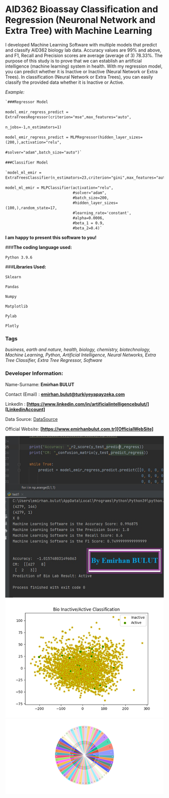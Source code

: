# **AID362 Bioassay Classification and Regression (Neuronal Network and Extra Tree) with Machine Learning**
I developed Machine Learning Software with multiple models that predict and classify AID362 biology lab data. Accuracy values are 99% and above, and F1, Recall and Precision scores are average (average of 3) 78.33%. The purpose of this study is to prove that we can establish an artificial intelligence (machine learning) system in health. With my regression model, you can predict whether it is Inactive or Inactive (Neural Network or Extra Trees). In classification (Neural Network or Extra Trees), you can easily classify the provided data whether it is Inactive or Active.

_Example:_ 

    `###Regressor Model

    model_emir_regress_predict = ExtraTreesRegressor(criterion="mse",max_features="auto",
                                                     n_jobs=-1,n_estimators=1)

    model_emir_regress_predict = MLPRegressor(hidden_layer_sizes=(200,),activation="relu",
                                              #solver="adam",batch_size="auto")`

    ###Classifier Model

    `model_ml_emir = ExtraTreesClassifier(n_estimators=23,criterion="gini",max_features="auto",random_state=131)

    model_ml_emir = MLPClassifier(activation="relu",
                                  #solver="adam",
                                  #batch_size=200,
                                  #hidden_layer_sizes=(100,),random_state=17,
                                  #learning_rate='constant',
                                  #alpha=0.0006,
                                  #beta_1 = 0.9,
                                  #beta_2=0.4)`
 
**I am happy to present this software to you!**

###**The coding language used:**

`Python 3.9.6`

###**Libraries Used:**

`Sklearn`

`Pandas`

`Numpy`

`Matplotlib`

`Pylab`

`Plotly`

### **Tags**

_business, earth and nature, health, biology, chemistry, biotechnology, Machine Learning, Python, Artificial Intelligence, Neural Networks, Extra Tree Classifier, Extra Tree Regressor, Software_


### **Developer Information:**

Name-Surname: **Emirhan BULUT**

Contact (Email) : **emirhan.bulut@turkiyeyapayzeka.com**

LinkedIn : **[https://www.linkedin.com/in/artificialintelligencebulut/][LinkedinAccount]**

Data Source: [DataSource]

[LinkedinAccount]: https://www.linkedin.com/in/artificialintelligencebulut/

Official Website: **[https://www.emirhanbulut.com.tr][OfficialWebSite]**

[OfficialWebSite]: https://www.emirhanbulut.com.tr

[DataSource]: https://kaggle.com



<img src="https://raw.githubusercontent.com/emirhanai/AID362-Bioassay-Classification-and-Regression-Neuronal-Network-and-Extra-Tree-with-Machine-Learnin/main/bio-machine-learning-emirhan-project.jpg" alt="bio-machine-learning-emirhan-project.jpg">

<img src="https://raw.githubusercontent.com/emirhanai/AID362-Bioassay-Classification-and-Regression-Neuronal-Network-and-Extra-Tree-with-Machine-Learnin/main/bio_inactive-active_plot.png" alt="bio_inactive-active_plot.png">

<img src="https://raw.githubusercontent.com/emirhanai/AID362-Bioassay-Classification-and-Regression-Neuronal-Network-and-Extra-Tree-with-Machine-Learnin/main/bio_plot.png" alt="bio_plot.png">
